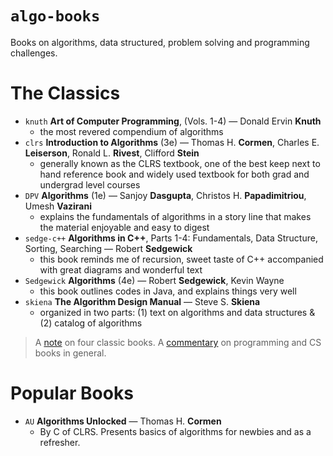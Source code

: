 `algo-books`
============

Books on algorithms, data structured, problem solving and programming challenges.

# The Classics
- `knuth` **Art of Computer Programming**, (Vols. 1-4) — Donald Ervin **Knuth**
  - the most revered compendium of algorithms
- `clrs` **Introduction to Algorithms** (3e) — Thomas H. **Cormen**,  Charles E. **Leiserson**, Ronald L. **Rivest**, Clifford **Stein**
  - generally known as the CLRS textbook, one of the best keep next to hand reference book and widely used textbook for both grad and undergrad level courses
- `DPV` **Algorithms** (1e) — Sanjoy **Dasgupta**,  Christos H. **Papadimitriou**, Umesh **Vazirani** 
  - explains the fundamentals of algorithms in a story line that makes the material enjoyable and easy to digest
- `sedge-c++` **Algorithms in C++**, Parts 1-4: Fundamentals, Data Structure, Sorting, Searching — Robert **Sedgewick**
  - this book reminds me of recursion, sweet taste of C++ accompanied with great diagrams and wonderful text
- `Sedgewick` **Algorithms** (4e) — Robert **Sedgewick**, Kevin Wayne
  - this book outlines codes in Java, and explains things very well
- `skiena` **The Algorithm Design Manual** — Steve S. **Skiena**
  - organized in two parts: (1) text on algorithms and data structures & (2) catalog of algorithms

> A [note](https://porgionesanke.wordpress.com/2016/07/11/a-comparison-of-four-algorithms-textbooks/) on four classic books.
> A [commentary](https://danluu.com/programming-books/) on programming and CS books in general.

# Popular Books
- `AU` **Algorithms Unlocked** — Thomas H. **Cormen**
  - By C of CLRS. Presents basics of algorithms for newbies and as a refresher. 
 
 
#  